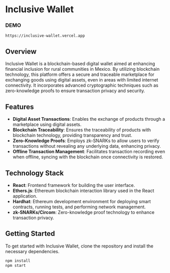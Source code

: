 # Inclusive Wallet

### DEMO

`https://inclusive-wallet.vercel.app`


## Overview
Inclusive Wallet is a blockchain-based digital wallet aimed at enhancing financial inclusion for rural communities in Mexico. By utilizing blockchain technology, this platform offers a secure and traceable marketplace for exchanging goods using digital assets, even in areas with limited internet connectivity. It incorporates advanced cryptographic techniques such as zero-knowledge proofs to ensure transaction privacy and security.

## Features
- **Digital Asset Transactions**: Enables the exchange of products through a marketplace using digital assets.
- **Blockchain Traceability**: Ensures the traceability of products with blockchain technology, providing transparency and trust.
- **Zero-Knowledge Proofs**: Employs zk-SNARKs to allow users to verify transactions without revealing any underlying data, enhancing privacy.
- **Offline Transaction Management**: Facilitates transaction recording even when offline, syncing with the blockchain once connectivity is restored.

## Technology Stack
- **React**: Frontend framework for building the user interface.
- **Ethers.js**: Ethereum blockchain interaction library used in the React application.
- **Hardhat**: Ethereum development environment for deploying smart contracts, running tests, and performing network management.
- **zk-SNARKs/Circom**: Zero-knowledge proof technology to enhance transaction privacy.

## Getting Started
To get started with Inclusive Wallet, clone the repository and install the necessary dependencies.

```bash
npm install
npm start


